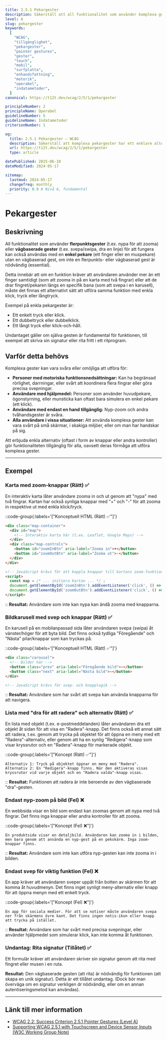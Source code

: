 ```yaml
---
title: 2.5.1 Pekargester
description: Säkerställ att all funktionalitet som använder komplexa gester (flerpunkts- eller vägbaserade) också kan utföras med en enkel pekargest.
level: A
slug: pekargester
keywords:
  [
    "WCAG",
    "tillgänglighet",
    "pekargester",
    "pointer gestures",
    "gester",
    "touch",
    "mobil",
    "surfplatta",
    "enhandsfattning",
    "motorik",
    "operabel",
    "indatametoder",
  ]
canonical: https://t12t.dev/wcag/2/5/1/pekargester

principleNumber: 2
principleName: Operabel
guidelineNumber: 5
guidelineName: Indatametoder
criterionNumber: 1

og:
  title: 2.5.1 Pekargester – WCAG
  description: Säkerställ att komplexa pekargester har ett enklare alternativ.
  url: https://t12t.dev/wcag/2/5/1/pekargester
  type: article

datePublished: 2025-06-10
dateModified: 2024-05-17

sitemap:
  lastmod: 2024-05-17
  changefreq: monthly
  priority: 0.9 # Nivå A, fundamental
---
```


# Pekargester

## Beskrivning

All funktionalitet som använder **flerpunktsgester** (t.ex. nypa för att zooma) eller **vägbaserade gester** (t.ex. svepa/swipa, dra en linje) för att fungera kan också användas med en **enkel pekare** (ett finger eller en muspekare) utan en vägbaserad gest, om inte en flerpunkts- eller vägbaserad gest är nödvändig (essential).

Detta innebär att om en funktion kräver att användaren använder mer än ett finger samtidigt (som att zooma in på en karta med två fingrar) eller att de drar fingret/pekaren längs en specifik bana (som att svepa i en karusell), måste det finnas ett alternativt sätt att utföra samma funktion med enkla klick, tryck eller långtryck.

Exempel på enkla pekargester är:

- Ett enkelt tryck eller klick.
- Ett dubbeltryck eller dubbelklick.
- Ett långt tryck eller klick-och-håll.

Undantaget gäller om själva gesten är fundamental för funktionen, till exempel att skriva sin signatur eller rita fritt i ett ritprogram.

## Varför detta behövs

Komplexa gester kan vara svåra eller omöjliga att utföra för:

- **Personer med motoriska funktionsnedsättningar:** Kan ha begränsad rörlighet, darrningar, eller svårt att koordinera flera fingrar eller göra precisa svepningar.
- **Användare med hjälpmedel:** Personer som använder huvudpekare, ögonstyrning, eller munsticka kan oftast bara simulera en enkel pekare (ett klick).
- **Användare med endast en hand tillgänglig:** Nyp-zoom och andra tvåhandsgester är svåra.
- **Alla användare i vissa situationer:** Att använda komplexa gester kan vara svårt på små skärmar, i skakiga miljöer, eller om man har handskar på sig.

Att erbjuda enkla alternativ (oftast i form av knappar eller andra kontroller) gör funktionaliteten tillgänglig för alla, oavsett deras förmåga att utföra komplexa gester.

---

## Exempel

### Karta med zoom-knappar (Rätt) ✅

En interaktiv karta låter användare zooma in och ut genom att "nypa" med två fingrar. Kartan har också synliga knappar med "+" och "-" för att zooma in respektive ut med enkla klick/tryck.

::code-group{:labels='["Konceptuell HTML (Rätt) ✅"]'}

```html showLineNumbers
<div class="map-container">
  <div id="map">
    <!-- Interaktiv karta här (t.ex. Leaflet, Google Maps) -->
  </div>
  <div class="map-controls">
    <button id="zoomInBtn" aria-label="Zooma in">+</button>
    <button id="zoomOutBtn" aria-label="Zooma ut">-</button>
  </div>
</div>

<!-- JavaScript krävs för att koppla knappar till kartans zoom-funktion -->
<script>
  const map = /* ... initiera kartan ... */ ;
  document.getElementById('zoomInBtn').addEventListener('click', () => map.zoomIn());
  document.getElementById('zoomOutBtn').addEventListener('click', () => map.zoomOut());
</script>
```

::
**Resultat:** Användare som inte kan nypa kan ändå zooma med knapparna.

### Bildkarusell med svep och knappar (Rätt) ✅

En karusell på en mobilanpassad sida låter användaren svepa (swipa) åt vänster/höger för att byta bild. Det finns också tydliga "Föregående" och "Nästa" pilar/knappar som kan tryckas på.

::code-group{:labels='["Konceptuell HTML (Rätt) ✅"]'}

```html showLineNumbers
<div class="carousel">
  <!-- Bilder här -->
  <button class="prev" aria-label="Föregående bild">‹</button>
  <button class="next" aria-label="Nästa bild">›</button>
</div>

<!-- JavaScript krävs för svep- och knapplogik -->
```

::
**Resultat:** Användare som har svårt att svepa kan använda knapparna för att navigera.

### Lista med "dra för att radera" och alternativ (Rätt) ✅

En lista med objekt (t.ex. e-postmeddelanden) låter användaren dra ett objekt åt sidan för att visa en "Radera"-knapp. Det finns också ett annat sätt att radera, t.ex. genom att trycka på objektet för att öppna en meny med ett "Radera"-alternativ, eller genom att ha en synlig "Redigera"-knapp som visar kryssrutor och en "Radera"-knapp för markerade objekt.

::code-group{:labels='["Koncept (Rätt) ✅"]'}

```text [Beskrivning]
Alternativ 1: Tryck på objektet öppnar en meny med "Radera".
Alternativ 2: En "Redigera"-knapp finns. När den aktiveras visas kryssrutor vid varje objekt och en "Radera valda"-knapp visas.
```

::
**Resultat:** Funktionen att radera är inte beroende av den vägbaserade "dra"-gesten.

### Endast nyp-zoom på bild (Fel) ❌

En webbsida visar en bild som endast kan zoomas genom att nypa med två fingrar. Det finns inga knappar eller andra kontroller för att zooma.

::code-group{:labels='["Koncept (Fel) ❌"]'}

```text [Beskrivning]
En produktsida visar en detaljbild. Användaren kan zooma in i bilden, men bara genom att använda en nyp-gest på en pekskärm. Inga zoom-knappar finns.
```

::
**Resultat:** Användare som inte kan utföra nyp-gesten kan inte zooma in i bilden.

### Endast svep för viktig funktion (Fel) ❌

En app kräver att användaren sveper uppåt från botten av skärmen för att komma åt huvudmenyn. Det finns inget synligt meny-alternativ eller knapp för att öppna menyn med ett enkelt tryck.

::code-group{:labels='["Koncept (Fel) ❌"]'}

```text [Beskrivning]
En app för sociala medier. För att se notiser måste användaren svepa ner från skärmens övre kant. Det finns ingen notis-ikon eller knapp att trycka på istället.
```

::
**Resultat:** Användare som har svårt med precisa svepningar, eller använder hjälpmedel som simulerar klick, kan inte komma åt funktionen.

### Undantag: Rita signatur (Tillåtet) ✅

Ett formulär kräver att användaren skriver sin signatur genom att rita med fingret eller musen i en ruta.

**Resultat:** Den vägbaserade gesten (att rita) är nödvändig för funktionen (att skapa en unik signatur). Detta är ett tillåtet undantag. (Dock bör man överväga om en signatur verkligen _är_ nödvändig, eller om en annan autentiseringsmetod kan användas).

---

## Länk till mer information

- [WCAG 2.2: Success Criterion 2.5.1 Pointer Gestures (Level A)](https://www.w3.org/WAI/WCAG22/Understanding/pointer-gestures.html)
- [Supporting WCAG 2.5.1 with Touchscreen and Device Sensor Inputs (W3C Working Group Note)](https://www.w3.org/TR/pointer-gestures-with-sensor-inputs/)

